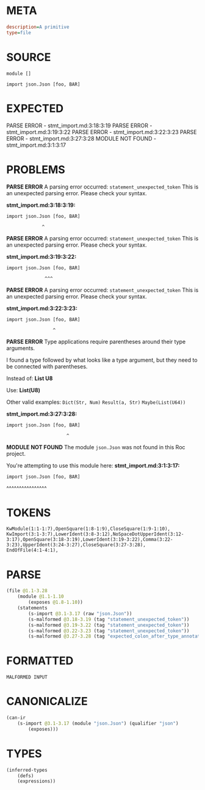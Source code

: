 # META
~~~ini
description=A primitive
type=file
~~~
# SOURCE
~~~roc
module []

import json.Json [foo, BAR]
~~~
# EXPECTED
PARSE ERROR - stmt_import.md:3:18:3:19
PARSE ERROR - stmt_import.md:3:19:3:22
PARSE ERROR - stmt_import.md:3:22:3:23
PARSE ERROR - stmt_import.md:3:27:3:28
MODULE NOT FOUND - stmt_import.md:3:1:3:17
# PROBLEMS
**PARSE ERROR**
A parsing error occurred: `statement_unexpected_token`
This is an unexpected parsing error. Please check your syntax.

**stmt_import.md:3:18:3:19:**
```roc
import json.Json [foo, BAR]
```
                 ^


**PARSE ERROR**
A parsing error occurred: `statement_unexpected_token`
This is an unexpected parsing error. Please check your syntax.

**stmt_import.md:3:19:3:22:**
```roc
import json.Json [foo, BAR]
```
                  ^^^


**PARSE ERROR**
A parsing error occurred: `statement_unexpected_token`
This is an unexpected parsing error. Please check your syntax.

**stmt_import.md:3:22:3:23:**
```roc
import json.Json [foo, BAR]
```
                     ^


**PARSE ERROR**
Type applications require parentheses around their type arguments.

I found a type followed by what looks like a type argument, but they need to be connected with parentheses.

Instead of:
    **List U8**

Use:
    **List(U8)**

Other valid examples:
    `Dict(Str, Num)`
    `Result(a, Str)`
    `Maybe(List(U64))`

**stmt_import.md:3:27:3:28:**
```roc
import json.Json [foo, BAR]
```
                          ^


**MODULE NOT FOUND**
The module `json.Json` was not found in this Roc project.

You're attempting to use this module here:
**stmt_import.md:3:1:3:17:**
```roc
import json.Json [foo, BAR]
```
^^^^^^^^^^^^^^^^


# TOKENS
~~~zig
KwModule(1:1-1:7),OpenSquare(1:8-1:9),CloseSquare(1:9-1:10),
KwImport(3:1-3:7),LowerIdent(3:8-3:12),NoSpaceDotUpperIdent(3:12-3:17),OpenSquare(3:18-3:19),LowerIdent(3:19-3:22),Comma(3:22-3:23),UpperIdent(3:24-3:27),CloseSquare(3:27-3:28),
EndOfFile(4:1-4:1),
~~~
# PARSE
~~~clojure
(file @1.1-3.28
	(module @1.1-1.10
		(exposes @1.8-1.10))
	(statements
		(s-import @3.1-3.17 (raw "json.Json"))
		(s-malformed @3.18-3.19 (tag "statement_unexpected_token"))
		(s-malformed @3.19-3.22 (tag "statement_unexpected_token"))
		(s-malformed @3.22-3.23 (tag "statement_unexpected_token"))
		(s-malformed @3.27-3.28 (tag "expected_colon_after_type_annotation"))))
~~~
# FORMATTED
~~~roc
MALFORMED INPUT
~~~
# CANONICALIZE
~~~clojure
(can-ir
	(s-import @3.1-3.17 (module "json.Json") (qualifier "json")
		(exposes)))
~~~
# TYPES
~~~clojure
(inferred-types
	(defs)
	(expressions))
~~~
